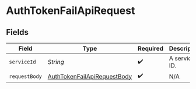 # AuthTokenFailApiRequest


## Fields

| Field                                                                                 | Type                                                                                  | Required                                                                              | Description                                                                           |
| ------------------------------------------------------------------------------------- | ------------------------------------------------------------------------------------- | ------------------------------------------------------------------------------------- | ------------------------------------------------------------------------------------- |
| `serviceId`                                                                           | *String*                                                                              | :heavy_check_mark:                                                                    | A service ID.                                                                         |
| `requestBody`                                                                         | [AuthTokenFailApiRequestBody](../../models/operations/AuthTokenFailApiRequestBody.md) | :heavy_check_mark:                                                                    | N/A                                                                                   |